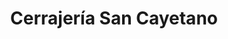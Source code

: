 ---
title: "Cerrajería San Cayetano"
url: /ciudad-autonoma-de-buenos-aires/cerrajeria-san-cayetano/
shop: cerrajero
---